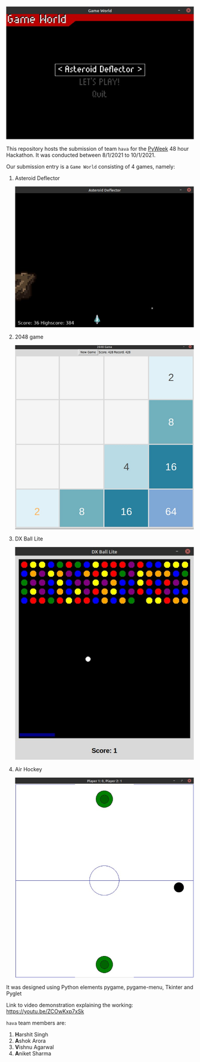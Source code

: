 ![Main Menu](resources/main-menu.jpeg)

This repository hosts the submission of team `hava` for the [PyWeek](#htttps://thepythonweek.tech) 48 hour Hackathon. It was conducted between 8/1/2021 to 10/1/2021.

Our submission entry is a `Game World` consisting of 4 games, namely:

1. Asteroid Deflector

   ![Asteroid Deflector](resources/asteroid-deflector.jpeg)

2. 2048 game

   ![2048 game](resources/2048.jpeg)

3. DX Ball Lite

   ![DX Ball Lite](resources/dx-ball-lite.jpeg)

4. Air Hockey

   ![Air Hockey](resources/air-hockey.jpeg)

It was designed using Python elements pygame, pygame-menu, Tkinter and Pyglet

Link to video demonstration explaining the working: https://youtu.be/ZCOwKxp7xSk

`hava` team members are:

1. **H**arshit Singh
2. **A**shok Arora
3. **V**ishnu Agarwal
4. **A**niket Sharma
